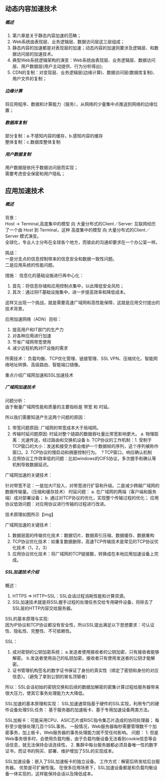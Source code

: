 
## 动态内容加速技术
##### 概述
1. 第六章是关于静态内容加速的范畴；
2. Web系统由表现层、业务逻辑层、数据访问层这三层组成；    
3. 静态内容的加速都是对表现层的加速；动态内容的加速则要涉及逻辑层、和数据访问层的加速技术。  
4. 典型Web系统逻辑架构的演变：Web系统由表现层、业务逻辑层、数据访问层、用户数据层(用户主动提供、行为分析得出);
5. CDN的复制：对变现层、业务逻辑层(边缘计算)、数据访问层(数据库复制)、用户文件的复制；  

##### 边缘计算
  将应用程序、数据和计算能力（服务），从网络的少量集中点推送到网络的边缘位置；  
##### 数据库复制
部分复制：a.不感知内容的缓存，b.感知内容的缓存   
整体复制：c.数据库整体复制  

##### 用户数据复制
用户数据层依托于数据访问层而实现；  
需要考虑安全保密和用户隐私；

## 应用加速技术

##### 概述
背景：  
Host -> Terminal,高度集中的模型 向 大量分布式的Client／Server: 互联网经历了一个由 Host 到 Terminal，这种 高度集中的模型 向 大量分布式的Client／Server 模式演变。   
全球化，专业人士分布在全球各个地方，而彼此的沟通却要求在一个办公室一样。  

挑战：  
一是分支点的信息控制带来的信息安全和数据一致性问题。   
二是应用系统的性能问题。  

措施：
信息化的基础设施进行再中心化：
1. 首先：将信息存储和应用控制点集中，以此降低安全风险；
2. 其次：通过将IT基础设施集中，进一步提高效率和降低成本。

这样又出现一个挑战，就是需要高速广域网和高性能保障，这就是应用交付提出的技术背景。


应用加速网络（ADN）目标：   
  1. 提高用户和IT部门的生产力
  2. 对各种应用进行加速
  3. 节省广域网带宽使用
  4. 减少远程机构对IT设施的需求

所需技术： 负载均衡、TCP优化管理、链接管理、SSL VPN、压缩优化、智能网络地址转换、高级路由、智能端口镜像。

重点介绍广域网加速和SSL加速技术

##### 广域网加速技术

问题分析：  
  由于衡量广域网性能和质量的主要指标是 带宽 和 时延。

所以我们需要知道产生这两个问题的原因：

1. 带宽问题原因: 广域网的带宽成本大于局域网。  
2. 传输时延问题原因:  时延对整个链路的数据吞吐量比带宽影响更大。
  a. 物理距离：光速传送，经过路由和交换机设备
  b. TCP协议的工作机制：1. 受制于TCP窗口的大小：发送和接受方都会维护一个数据帧的序列，这个序列被称作窗口。2. TCP协议的慢启动和拥塞控制行为。 ？TCP窗口，响应确认机制
3. 应用协议工作效率低的问题：比如windows的CIFS协议，多次握手和确认等机制导致数据延迟。

广域网加速的关键技术：

针对带宽不足：一是加大IT投入，对带宽进行扩容和升级。二是减少跨越广域网的数据传输量。（压缩和缓存技术）
时延问题：
  a. 在广域网的两端（客户端和服务端）成对部署设备；
  b. 通过对TCP协议的优化，实现整个传输过程的优化；
应用协议低效问题：对应用协议进行传输的过程进行改进。

技术原理如图所示【img】

广域网加速的关键技术：  
1. 数据层面的传输优化技术：数据切片、数据索引压缩、数据缓存、数据重构
2. TCP协议优化技术：如重复数据删除，高速TCP传输技术是常见的TCP协议优化技术（1，2，3）
3. 应用协议优化技术：将广域网的TCP链接数，转换成在本地应用加速设备上完成。


##### SSL加速技术介绍

概述：  
  1. HTTPS => HTTP+SSL：SSL会话过程消耗性能和计算资源。
  2. SSL加速技术就是将SSL握手过程的处理任务交给专用硬件设备，将除去了SSL层的HTTP内容交给服务器。

SSL的基本原理与实现:  
  因为IP协议和TCP协议都没有安全性，所以SSL提出满足以下思想要求：可认证性、隐私性、完整性、不可抵赖性。

SSL：
  1. 成对密钥的公钥加密系统；
    a.发送者使用接收者的公钥加密，只有接收者能够解密。
    b.发送者使用自己的私钥加密，接收者只有使用发送者的公钥才能解密。
  2. 证书管理机构签名的数字证书保证了身份的真实性（绑定了密钥和身份的对应信息）。（避免了拿到公钥的冒名顶替者）

所以：SSL会话初始的密钥交换和后续的数据加解密的密集计算过程给服务器带来很大压力，使其它事务处理能力大大降低。

SSL加速的基本原理和实现：
  SSL加速通常指基于硬件的SSL实现，利用专门的硬件设备处理SSL任务： 基于服务器的加速板卡、基于专用加速设备两类方法。

SSL加板卡：可能采用CPU、ASIC芯片或RISC指令集芯片造成的协同处理器；
  每秒至少能够处理几百个SSL事务。
  一般情况，Web服务器每秒需要管理数千个加密事务，加上板卡，Web服务器的事务处理能力就不受任何影响。
  问题：
    1. 但是Web事务很多时，会使用负载均衡，由于负载均衡设备无法看到cookie信息等会话信息，就无法保持会话连续性。
    2. 集群中每台服务器都必须具备唯一性的数字证书，而证书的购买、部署、维护增加了SSL的实现成本。

SSL加速设备：嵌入了SSL加速板卡的独立设备。
工作方式：解密后转发给后台服务器。
优势是可扩展性强。
在很多应用场景下，SSL加速设备都是和负载均衡设备一体实现的，这样能保持会话以及降低成本。
